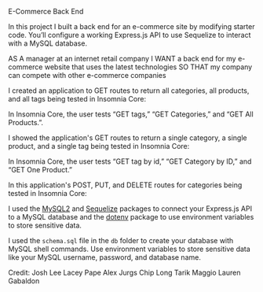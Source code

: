 E-Commerce Back End

In this project I built a back end for an e-commerce site by modifying starter code. You’ll configure a working Express.js API to use Sequelize to interact with a MySQL database.

AS A manager at an internet retail company
I WANT a back end for my e-commerce website that uses the latest technologies
SO THAT my company can compete with other e-commerce companies

I created an application to GET routes to return all categories, all products, and all tags being tested in Insomnia Core:

In Insomnia Core, the user tests “GET tags,” “GET Categories,” and “GET All Products.”.

I showed the application's GET routes to return a single category, a single product, and a single tag being tested in Insomnia Core:

In Insomnia Core, the user tests “GET tag by id,” “GET Category by ID,” and “GET One Product.”

In this application's POST, PUT, and DELETE routes for categories being tested in Insomnia Core:

I used the [MySQL2](https://www.npmjs.com/package/mysql2) and [Sequelize](https://www.npmjs.com/package/sequelize) packages to connect your Express.js API to a MySQL database and the [dotenv](https://www.npmjs.com/package/dotenv) package to use environment variables to store sensitive data.

I used the `schema.sql` file in the `db` folder to create your database with MySQL shell commands. Use environment variables to store sensitive data like your MySQL username, password, and database name.

Credit:
Josh Lee
Lacey Pape
Alex Jurgs
Chip Long
Tarik Maggio
Lauren Gabaldon
